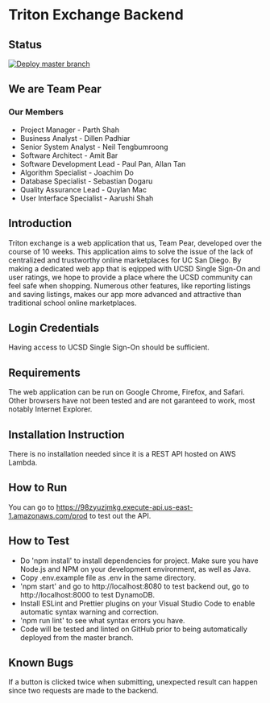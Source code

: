 # Triton Exchange Backend

## Status

[![Deploy master branch](https://github.com/paulpan05/te-app-backend/workflows/Deploy%20master%20branch/badge.svg)](https://github.com/paulpan05/te-app-backend/actions)

## We are Team Pear

### Our Members

- Project Manager - Parth Shah
- Business Analyst - Dillen Padhiar
- Senior System Analyst - Neil Tengbumroong
- Software Architect - Amit Bar
- Software Development Lead - Paul Pan, Allan Tan
- Algorithm Specialist - Joachim Do
- Database Specialist - Sebastian Dogaru
- Quality Assurance Lead - Quylan Mac
- User Interface Specialist - Aarushi Shah

## Introduction

Triton exchange is a web application that us, Team Pear, developed over the course of 10 weeks. This application aims to solve the issue of the lack of centralized and trustworthy online marketplaces for UC San Diego. By making a dedicated web app that is eqipped with UCSD Single Sign-On and user ratings, we hope to provide a place where the UCSD community can feel safe when shopping. Numerous other features, like reporting listings and saving listings, makes our app more advanced and attractive than traditional school online marketplaces.

## Login Credentials

Having access to UCSD Single Sign-On should be sufficient.

## Requirements

The web application can be run on Google Chrome, Firefox, and Safari. Other browsers have not been tested and are not garanteed to work, most notably Internet Explorer.

## Installation Instruction

There is no installation needed since it is a REST API hosted on AWS Lambda.

## How to Run

You can go to https://98zyuzjmkg.execute-api.us-east-1.amazonaws.com/prod to test out the API.

## How to Test

- Do 'npm install' to install dependencies for project. Make sure you have Node.js and NPM on your development environment, as well as Java.
- Copy .env.example file as .env in the same directory.
- 'npm start' and go to http://localhost:8080 to test backend out, go to http://localhost:8000 to test DynamoDB.
- Install ESLint and Prettier plugins on your Visual Studio Code to enable automatic syntax warning and correction.
- 'npm run lint' to see what syntax errors you have.
- Code will be tested and linted on GitHub prior to being automatically deployed from the master branch.

## Known Bugs

If a button is clicked twice when submitting, unexpected result can happen since two requests are made to the backend.
